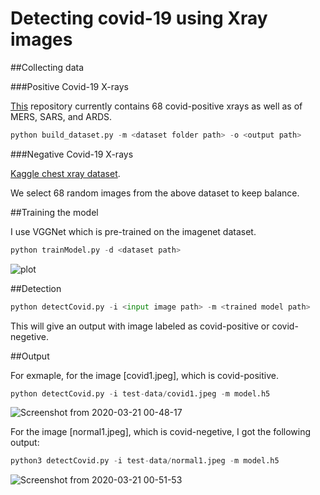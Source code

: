 # Detecting covid-19 using Xray images

##Collecting data

###Positive Covid-19 X-rays

[This](https://github.com/ieee8023/covid-chestxray-dataset) repository currently contains 68 covid-positive xrays as well as of MERS, SARS, and ARDS.

```python
python build_dataset.py -m <dataset folder path> -o <output path>
```

###Negative Covid-19 X-rays

[Kaggle chest xray dataset](https://www.kaggle.com/paultimothymooney/chest-xray-pneumonia).

We select 68 random images from the above dataset to keep balance.


##Training the model

I use VGGNet which is pre-trained on the imagenet dataset.

```python
python trainModel.py -d <dataset path>
```

![plot](https://user-images.githubusercontent.com/41234408/77198206-88f8ae80-6b0c-11ea-8f46-7dd74b4c5a78.png)

##Detection


```python
python detectCovid.py -i <input image path> -m <trained model path>
```

This will give an output with image labeled as covid-positive or covid-negetive.

##Output

For exmaple, for the image [covid1.jpeg], which is covid-positive.

```python
python detectCovid.py -i test-data/covid1.jpeg -m model.h5
```

![Screenshot from 2020-03-21 00-48-17](https://user-images.githubusercontent.com/41234408/77198931-f0632e00-6b0d-11ea-8233-1c52cad25b30.png)


For the image [normal1.jpeg], which is covid-negetive, I got the following output:

```python
python3 detectCovid.py -i test-data/normal1.jpeg -m model.h5
```

![Screenshot from 2020-03-21 00-51-53](https://user-images.githubusercontent.com/41234408/77199111-4fc13e00-6b0e-11ea-95a5-224b0e78d2fa.png)
